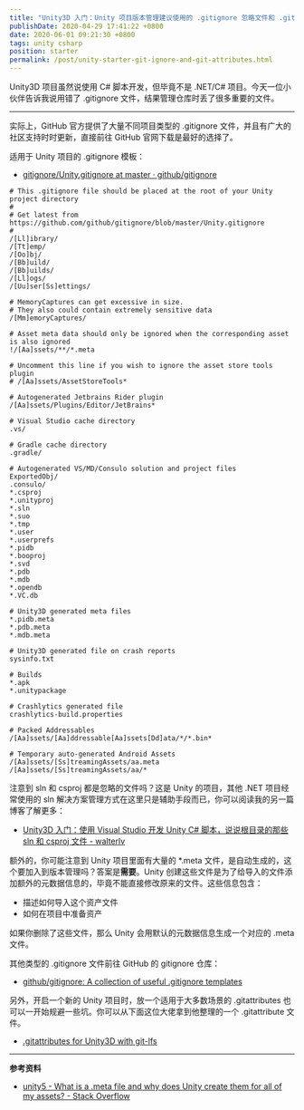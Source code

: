 ```yaml
---
title: "Unity3D 入门：Unity 项目版本管理建议使用的 .gitignore 忽略文件和 .gitattributes 文件（2020年4月更新）"
publishDate: 2020-04-29 17:41:22 +0800
date: 2020-06-01 09:21:30 +0800
tags: unity csharp
position: starter
permalink: /post/unity-starter-git-ignore-and-git-attributes.html
---
```


Unity3D 项目虽然说使用 C# 脚本开发，但毕竟不是 .NET/C# 项目。今天一位小伙伴告诉我说用错了 .gitignore 文件，结果管理仓库时丢了很多重要的文件。

---

实际上，GitHub 官方提供了大量不同项目类型的 .gitignore 文件，并且有广大的社区支持时时更新，直接前往 GitHub 官网下载是最好的选择了。

适用于 Unity 项目的 .gitignore 模板：

- [gitignore/Unity.gitignore at master · github/gitignore](https://github.com/github/gitignore/blob/master/Unity.gitignore)

```re
# This .gitignore file should be placed at the root of your Unity project directory
#
# Get latest from https://github.com/github/gitignore/blob/master/Unity.gitignore
#
/[Ll]ibrary/
/[Tt]emp/
/[Oo]bj/
/[Bb]uild/
/[Bb]uilds/
/[Ll]ogs/
/[Uu]ser[Ss]ettings/

# MemoryCaptures can get excessive in size.
# They also could contain extremely sensitive data
/[Mm]emoryCaptures/

# Asset meta data should only be ignored when the corresponding asset is also ignored
!/[Aa]ssets/**/*.meta

# Uncomment this line if you wish to ignore the asset store tools plugin
# /[Aa]ssets/AssetStoreTools*

# Autogenerated Jetbrains Rider plugin
/[Aa]ssets/Plugins/Editor/JetBrains*

# Visual Studio cache directory
.vs/

# Gradle cache directory
.gradle/

# Autogenerated VS/MD/Consulo solution and project files
ExportedObj/
.consulo/
*.csproj
*.unityproj
*.sln
*.suo
*.tmp
*.user
*.userprefs
*.pidb
*.booproj
*.svd
*.pdb
*.mdb
*.opendb
*.VC.db

# Unity3D generated meta files
*.pidb.meta
*.pdb.meta
*.mdb.meta

# Unity3D generated file on crash reports
sysinfo.txt

# Builds
*.apk
*.unitypackage

# Crashlytics generated file
crashlytics-build.properties

# Packed Addressables
/[Aa]ssets/[Aa]ddressable[Aa]ssets[Dd]ata/*/*.bin*

# Temporary auto-generated Android Assets
/[Aa]ssets/[Ss]treamingAssets/aa.meta
/[Aa]ssets/[Ss]treamingAssets/aa/*
```

注意到 sln 和 csproj 都是忽略的文件吗？这是 Unity 的项目，其他 .NET 项目经常使用的 sln 解决方案管理方式在这里只是辅助手段而已，你可以阅读我的另一篇博客了解更多：

- [Unity3D 入门：使用 Visual Studio 开发 Unity C# 脚本，说说根目录的那些 sln 和 csproj 文件 - walterlv](https://blog.walterlv.com/post/unity-starter-the-sln-and-csproj-files.html)

额外的，你可能注意到 Unity 项目里面有大量的 *.meta 文件，是自动生成的，这个要加入到版本管理吗？答案是**需要**。Unity 创建这些文件是为了给导入的文件添加额外的元数据信息的，毕竟不能直接修改原来的文件。这些信息包含：

- 描述如何导入这个资产文件
- 如何在项目中准备资产

如果你删除了这些文件，那么 Unity 会用默认的元数据信息生成一个对应的 .meta 文件。

其他类型的 .gitignore 文件前往 GitHub 的 gitignore 仓库：

- [github/gitignore: A collection of useful .gitignore templates](https://github.com/github/gitignore)

另外，开启一个新的 Unity 项目时，放一个适用于大多数场景的 .gitattributes 也可以一开始规避一些坑。你可以从下面这位大佬拿到他整理的一个 .gitattribute 文件。

- [.gitattributes for Unity3D with git-lfs](https://gist.github.com/nemotoo/b8a1c3a0f1225bb9231979f389fd4f3f)

---

**参考资料**

- [unity5 - What is a .meta file and why does Unity create them for all of my assets? - Stack Overflow](https://stackoverflow.com/a/42471800/6233938)

